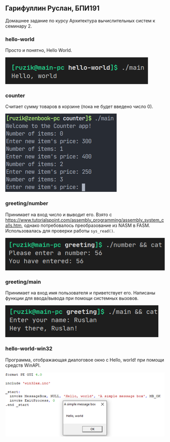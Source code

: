 ## Гарифуллин Руслан, БПИ191

Домашнее задание по курсу Архитектура вычислительных систем к семинару 2.

### hello-world

Просто и понятно, Hello World.

![screenshot](./hello-world/screenshot.png)

### counter

Считает сумму товаров в корзине (пока не будет введено число 0).

![screenshot](./counter/screenshot.png)

### greeting/number

Принимает на вход число и выводит его.
Взято с https://www.tutorialspoint.com/assembly_programming/assembly_system_calls.htm, однако потребовалось преобразование из NASM в FASM.
Использовалась для проверки работы `sys_read()`.

![screenshot](./greeting/number-screenshot.png)

### greeting/main

Принимает на вход имя пользователя и приветствует его. Написаны функции для ввода/вывода при помощи системных вызовов.

![screenshot](./greeting/main-screenshot.png)

### hello-world-win32

Программа, отображающая диалоговое окно с Hello, world! при помощи средств WinAPI.

![screenshot](./hello-world-win32/screenshot.png)